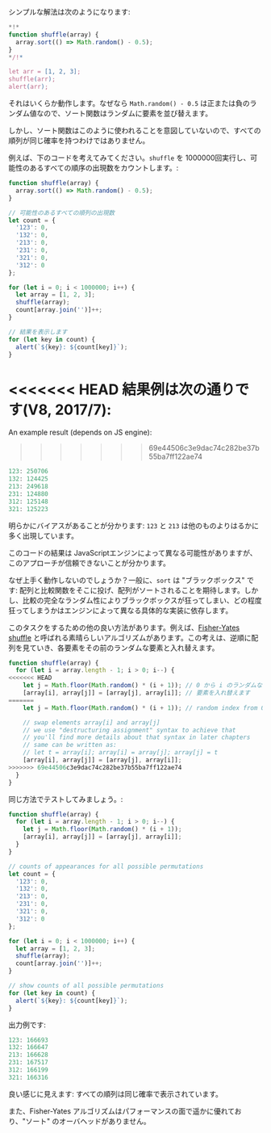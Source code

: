 シンプルな解法は次のようになります:

```js run
*!*
function shuffle(array) {
  array.sort(() => Math.random() - 0.5);
}
*/!*

let arr = [1, 2, 3];
shuffle(arr);
alert(arr);
```

それはいくらか動作します。なぜなら `Math.random() - 0.5` は正または負のランダム値なので、ソート関数はランダムに要素を並び替えます。

しかし、ソート関数はこのように使われることを意図していないので、すべての順列が同じ確率を持つわけではありません。

例えば、下のコードを考えてみてください。`shuffle` を 1000000回実行し、可能性のあるすべての順序の出現数をカウントします。:

```js run
function shuffle(array) {
  array.sort(() => Math.random() - 0.5);
}

// 可能性のあるすべての順列の出現数
let count = {
  '123': 0,
  '132': 0,
  '213': 0,
  '231': 0,
  '321': 0,
  '312': 0
};

for (let i = 0; i < 1000000; i++) {
  let array = [1, 2, 3];
  shuffle(array);
  count[array.join('')]++;
}

// 結果を表示します
for (let key in count) {
  alert(`${key}: ${count[key]}`);
}
```

<<<<<<< HEAD
結果例は次の通りです(V8, 2017/7):
=======
An example result (depends on JS engine):
>>>>>>> 69e44506c3e9dac74c282be37b55ba7ff122ae74

```js
123: 250706
132: 124425
213: 249618
231: 124880
312: 125148
321: 125223
```

明らかにバイアスがあることが分かります: `123` と `213` は他のものよりはるかに多く出現しています。

このコードの結果は JavaScriptエンジンによって異なる可能性がありますが、このアプローチが信頼できないことが分かります。

なぜ上手く動作しないのでしょうか？一般に、`sort` は "ブラックボックス" です: 配列と比較関数をそこに投げ、配列がソートされることを期待します。しかし、比較の完全なランダム性によりブラックボックスが狂ってしまい、どの程度狂ってしまうかはエンジンによって異なる具体的な実装に依存します。

このタスクをするための他の良い方法があります。例えば、[Fisher-Yates shuffle](https://en.wikipedia.org/wiki/Fisher%E2%80%93Yates_shuffle) と呼ばれる素晴らしいアルゴリズムがあります。この考えは、逆順に配列を見ていき、各要素をその前のランダムな要素と入れ替えます。

```js
function shuffle(array) {
  for (let i = array.length - 1; i > 0; i--) {
<<<<<<< HEAD
    let j = Math.floor(Math.random() * (i + 1)); // 0 から i のランダムなインデックス
    [array[i], array[j]] = [array[j], array[i]]; // 要素を入れ替えます
=======
    let j = Math.floor(Math.random() * (i + 1)); // random index from 0 to i

    // swap elements array[i] and array[j]
    // we use "destructuring assignment" syntax to achieve that
    // you'll find more details about that syntax in later chapters
    // same can be written as:
    // let t = array[i]; array[i] = array[j]; array[j] = t
    [array[i], array[j]] = [array[j], array[i]];
>>>>>>> 69e44506c3e9dac74c282be37b55ba7ff122ae74
  }
}
```

同じ方法でテストしてみましょう。:

```js run
function shuffle(array) {
  for (let i = array.length - 1; i > 0; i--) {
    let j = Math.floor(Math.random() * (i + 1));
    [array[i], array[j]] = [array[j], array[i]];
  }
}

// counts of appearances for all possible permutations
let count = {
  '123': 0,
  '132': 0,
  '213': 0,
  '231': 0,
  '321': 0,
  '312': 0
};

for (let i = 0; i < 1000000; i++) {
  let array = [1, 2, 3];
  shuffle(array);
  count[array.join('')]++;
}

// show counts of all possible permutations
for (let key in count) {
  alert(`${key}: ${count[key]}`);
}
```

出力例です:

```js
123: 166693
132: 166647
213: 166628
231: 167517
312: 166199
321: 166316
```

良い感じに見えます: すべての順列は同じ確率で表示されています。

また、Fisher-Yates アルゴリズムはパフォーマンスの面で遥かに優れており、"ソート" のオーバヘッドがありません。
